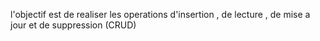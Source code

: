 
l'objectif est de realiser les operations d'insertion , de lecture , de mise a jour et de suppression (CRUD)